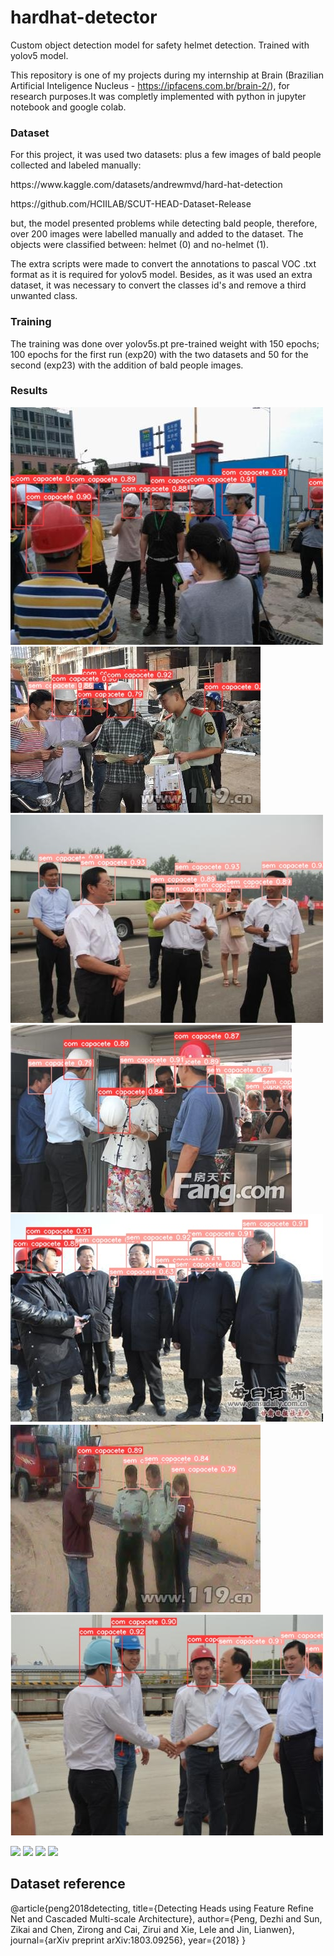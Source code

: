 # hardhat-detector
Custom object detection model for safety helmet detection. Trained with yolov5 model.

This repository is one of my projects during my internship at Brain (Brazilian Artificial Inteligence Nucleus - https://ipfacens.com.br/brain-2/), for research purposes.It was completly implemented with python in jupyter notebook and google colab. 

### Dataset
For this project, it was used two datasets: plus a few images of bald people collected and labeled manually:

<p> https://www.kaggle.com/datasets/andrewmvd/hard-hat-detection </p>
<p> https://github.com/HCIILAB/SCUT-HEAD-Dataset-Release </p>

but, the model presented problems while detecting bald people, therefore, over 200 images were labelled manually and added to the dataset.
The objects were classified between: helmet (0) and no-helmet (1).

The extra scripts were made to convert the annotations to pascal VOC .txt format as it is required for yolov5 model. Besides, as it was used an extra dataset, it was necessary to convert the classes id's and remove a third unwanted class.

### Training

The training was done over yolov5s.pt pre-trained weight with 150 epochs; 100 epochs for the first run (exp20) with the two datasets and 50 for the second (exp23) with the addition of bald people images.

### Results
<img src="https://github.com/vitorozaki/hardhat-detector/blob/master/runs/results/005346_jpg.rf.8bd69fbd424d324d18fe1474a91261ab.jpg">
<img src="https://github.com/vitorozaki/hardhat-detector/blob/master/runs/results/005382_jpg.rf.bad5f80a3fa19ab150532b976adaa2f1.jpg">
<img src="https://github.com/vitorozaki/hardhat-detector/blob/master/runs/results/005385_jpg.rf.aa3ca01ed31ce9c709f480c7b4293342.jpg">
<img src="https://github.com/vitorozaki/hardhat-detector/blob/master/runs/results/005428_jpg.rf.c07893f3665caaac1d1dc732830e7097.jpg">
<img src="https://github.com/vitorozaki/hardhat-detector/blob/master/runs/results/005536_jpg.rf.4b788ae41afe852fe486e343146047d9.jpg">
<img src="https://github.com/vitorozaki/hardhat-detector/blob/master/runs/results/006967_jpg.rf.9bb3ed18c5e660a119ca04271d8fe72c.jpg">
<img src="https://github.com/vitorozaki/hardhat-detector/blob/master/runs/results/007004_jpg.rf.c85aba0ea86d520bed6628bdc78a61cf.jpg">




<p>
<img src="https://cdn.jsdelivr.net/gh/devicons/devicon/icons/python/python-original.svg" width="30">
<img src="https://user-images.githubusercontent.com/62910058/170049280-a2dbfb89-c068-421c-80ab-d2fa713f32ca.png" width="30">
<img src="https://user-images.githubusercontent.com/62910058/170049296-ce791ab4-37df-4ab6-b65e-1e0e70fa566e.png" width="30">
<img src="https://cdn.jsdelivr.net/gh/devicons/devicon/icons/jupyter/jupyter-original-wordmark.svg" width="30">
</p>

## Dataset reference
@article{peng2018detecting,
  title={Detecting Heads using Feature Refine Net and Cascaded Multi-scale Architecture},
  author={Peng, Dezhi and Sun, Zikai and Chen, Zirong and Cai, Zirui and Xie, Lele and Jin, Lianwen},
  journal={arXiv preprint arXiv:1803.09256},
  year={2018}
}
